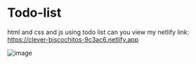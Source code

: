# Todo-list
html and css and js using todo  list
can you view my netlify link: https://clever-biscochitos-9c3ac6.netlify.app

![image](https://github.com/mohanraj172/Doto-list/blob/V1/assets/to-do.png)
